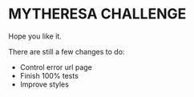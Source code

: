 # MYTHERESA CHALLENGE

Hope you like it.

There are still a few changes to do:

- Control error url page
- Finish 100% tests
- Improve styles
